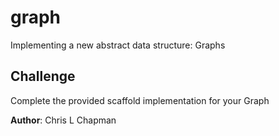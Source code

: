 # graph

Implementing a new abstract data structure: Graphs

## Challenge

Complete the provided scaffold implementation for your Graph

**Author**: Chris L Chapman
